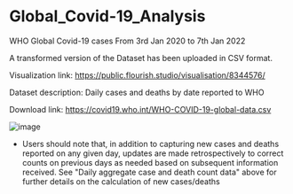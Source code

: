 # Global_Covid-19_Analysis
WHO Global Covid-19 cases From 3rd Jan 2020 to 7th Jan 2022

A transformed version of the Dataset has been uploaded in CSV format.

Visualization link: https://public.flourish.studio/visualisation/8344576/

Dataset description:
Daily cases and deaths by date reported to WHO

Download link: https://covid19.who.int/WHO-COVID-19-global-data.csv

![image](https://user-images.githubusercontent.com/72991565/148777564-607d5816-4f43-4130-8862-0d60f2d3a32c.png)

* Users should note that, in addition to capturing new cases and deaths reported on any given day, updates are made retrospectively to correct counts on previous days as needed based on subsequent information received. See "Daily aggregate case and death count data" above for further details on the calculation of new cases/deaths
